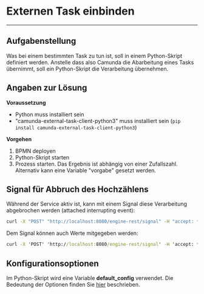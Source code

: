# Externen Task einbinden
-------------------------

## Aufgabenstellung

Was bei einem bestimmten Task zu tun ist, soll in einem Python-Skript definiert werden. Anstelle dass also Camunda die Abarbeitung eines Tasks übernimmt, soll ein Python-Skript die Verarbeitung übernehmen.

## Angaben zur Lösung

**Voraussetzung**

- Python muss installiert sein
- "camunda-external-task-client-python3" muss installiert sein
(```pip install camunda-external-task-client-python3```)

**Vorgehen**

1) BPMN deployen
2) Python-Skript starten
3) Prozess starten. Das Ergebnis ist abhängig von einer Zufallszahl. Alternativ kann eine Variable "vorgabe" gesetzt werden.


## Signal für Abbruch des Hochzählens

Während der Service aktiv ist, kann mit einem Signal diese Verarbeitung abgebrochen werden (attached interrupting event): 
``` cmd
curl -X "POST" "http://localhost:8080/engine-rest/signal" -H "accept: */*" -H "Content-Type: application/json" -d "{ \"name\": \"StopCountingSignal\" } "
```

Dem Signal können auch Werte mitgegeben werden:
``` cmd
curl -X 'POST' 'http://localhost:8080/engine-rest/signal' -H 'accept: */*' -H 'Content-Type: application/json' -d '{ "name": "StopCountingSignal", "variables": { "neueVorgabe": { "value": 1 }, "Abbruchmeldung": { "value": "Hochzaehlen wurde durch Signal abgebrochen" } } '
```

## Konfigurationsoptionen

Im Python-Skript wird eine Variable **default_config** verwendet. 
Die Bedeutung der Optionen finden Sie [hier](PythonConfigOptions.md) beschrieben.